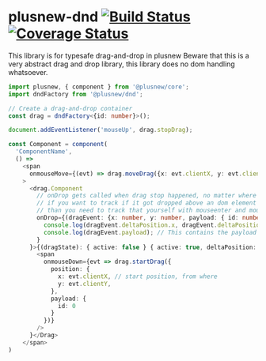# plusnew-dnd [![Build Status](https://api.travis-ci.com/plusnew/dnd.svg?branch=master)](https://travis-ci.com/plusnew/dnd) [![Coverage Status](https://coveralls.io/repos/github/plusnew/dnd/badge.svg?branch=master)](https://coveralls.io/github/plusnew/dnd)

This library is for typesafe drag-and-drop in plusnew
Beware that this is a very abstract drag and drop library, this library does no dom handling whatsoever.

```ts
import plusnew, { component } from '@plusnew/core';
import dndFactory from '@plusnew/dnd';

// Create a drag-and-drop container
const drag = dndFactory<{id: number}>();

document.addEventListener('mouseUp', drag.stopDrag);

const Component = component(
  'ComponentName',
  () =>
    <span
      onmouseMove={(evt) => drag.moveDrag({x: evt.clientX, y: evt.clientY })}
    >
      <drag.Component
        // onDrop gets called when drag stop happened, no matter where it gets dropped
        // if you want to track if it got dropped above an dom element here,
        // than you need to track that yourself with mouseenter and mouseleave
        onDrop={(dragEvent: {x: number, y: number, payload: { id: number }}) => {
          console.log(dragEvent.deltaPosition.x, dragEvent.deltaPosition.y); // In these variables are the delta positions, how much it moved compared to the startPosition
          console.log(dragEvent.payload); // This contains the payload value which was called at drag.startDrag
        }
      }>{(dragState): { active: false } { active: true, deltaPosition: { x: number, y: number }, payload: { id: number }} =>
        <span
          onmouseDown={evt => drag.startDrag({
            position: {
              x: evt.clientX, // start position, from where 
              y: evt.clientY,
            },
            payload: {
              id: 0
            }
          })}
        />
      }</Drag>
    </span>
)
```
